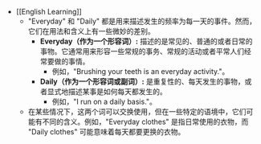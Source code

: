 - [[English Learning]]
	- "Everyday" 和 "Daily" 都是用来描述发生的频率为每一天的事件。然而，它们在用法和含义上有一些微妙的差别。
		- **Everyday（作为一个形容词）:** 描述的是常见的、普通的或者日常的事物。它通常用来形容一些常规的事务、常规的活动或者平常人们经常要做的事情。
			- 例如，"Brushing your teeth is an everyday activity."。
		- **Daily（作为一个形容词或副词）:** 是重复性的、每天发生的事物，或者显式地描述某事是如何每天都发生的。
			- 例如，"I run on a daily basis."。
	- 在某些情况下，这两个词可以交换使用，但在一些特定的语境中，它们可能有不同的含义。例如，"Everyday clothes" 是指日常使用的衣物，而 "Daily clothes" 可能意味着每天都要更换的衣物。
